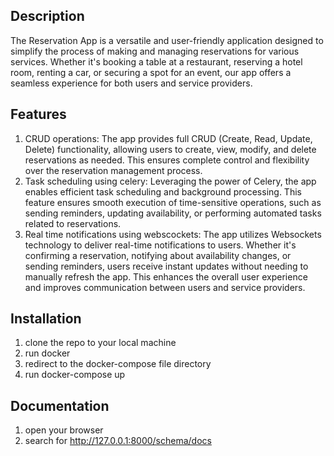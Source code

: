 ## Description

The Reservation App is a versatile and user-friendly application designed to simplify the process of making and managing reservations for various services. Whether it's booking a table at a restaurant, reserving a hotel room, renting a car, or securing a spot for an event, our app offers a seamless experience for both users and service providers.

## Features
1. CRUD operations: The app provides full CRUD (Create, Read, Update, Delete) functionality, allowing users to create, view, modify, and delete reservations as needed. This ensures complete control and flexibility over the reservation management process.
2. Task scheduling using celery: Leveraging the power of Celery, the app enables efficient task scheduling and background processing. This feature ensures smooth execution of time-sensitive operations, such as sending reminders, updating availability, or performing automated tasks related to reservations.
3. Real time notifications using webscockets: The app utilizes Websockets technology to deliver real-time notifications to users. Whether it's confirming a reservation, notifying about availability changes, or sending reminders, users receive instant updates without needing to manually refresh the app. This enhances the overall user experience and improves communication between users and service providers.


## Installation
1. clone the repo to your local machine
2. run docker
3. redirect to the docker-compose file directory
4. run docker-compose up


## Documentation
1. open your browser
2. search for http://127.0.0.1:8000/schema/docs
